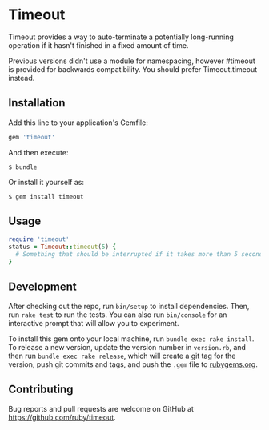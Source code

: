 # Timeout

Timeout provides a way to auto-terminate a potentially long-running
operation if it hasn't finished in a fixed amount of time.

Previous versions didn't use a module for namespacing, however
#timeout is provided for backwards compatibility.  You
should prefer Timeout.timeout instead.

## Installation

Add this line to your application's Gemfile:

```ruby
gem 'timeout'
```

And then execute:

    $ bundle

Or install it yourself as:

    $ gem install timeout

## Usage

```ruby
require 'timeout'
status = Timeout::timeout(5) {
  # Something that should be interrupted if it takes more than 5 seconds...
}
```

## Development

After checking out the repo, run `bin/setup` to install dependencies. Then, run `rake test` to run the tests. You can also run `bin/console` for an interactive prompt that will allow you to experiment.

To install this gem onto your local machine, run `bundle exec rake install`. To release a new version, update the version number in `version.rb`, and then run `bundle exec rake release`, which will create a git tag for the version, push git commits and tags, and push the `.gem` file to [rubygems.org](https://rubygems.org).

## Contributing

Bug reports and pull requests are welcome on GitHub at https://github.com/ruby/timeout.
